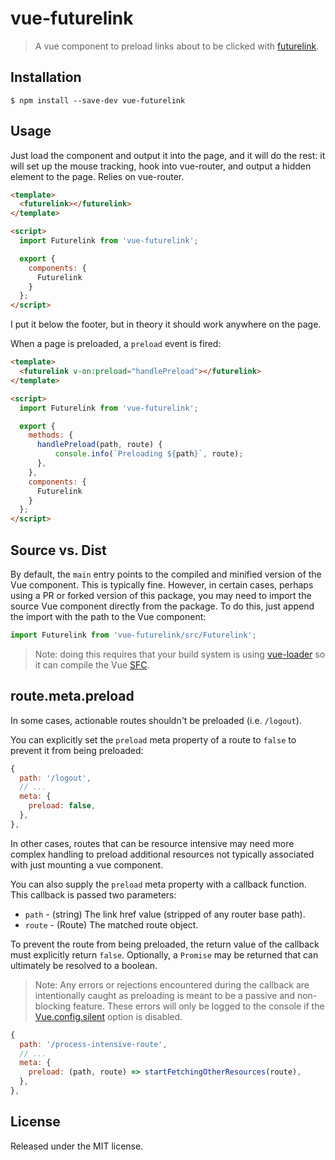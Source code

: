 # vue-futurelink

> A vue component to preload links about to be clicked with [futurelink].

## Installation

```
$ npm install --save-dev vue-futurelink
```

## Usage

Just load the component and output it into the page, and it will do the rest: it will set up the mouse tracking, hook into vue-router, and output a hidden element to the page. Relies on vue-router.

```html
<template>
  <futurelink></futurelink>
</template>

<script>
  import Futurelink from 'vue-futurelink';

  export {
    components: {
      Futurelink
    }
  };
</script>
```

I put it below the footer, but in theory it should work anywhere on the page.

When a page is preloaded, a `preload` event is fired:

```html
<template>
  <futurelink v-on:preload="handlePreload"></futurelink>
</template>

<script>
  import Futurelink from 'vue-futurelink';

  export {
    methods: {
      handlePreload(path, route) {
          console.info(`Preloading ${path}`, route);
      },
    },
    components: {
      Futurelink
    }
  };
</script>
```

## Source vs. Dist

By default, the `main` entry points to the compiled and minified version
of the Vue component. This is typically fine. However, in certain cases,
perhaps using a PR or forked version of this package, you may need to
import the source Vue component directly from the package. To do this,
just append the import with the path to the Vue component: 

```js
import Futurelink from 'vue-futurelink/src/Futurelink';
```

> Note: doing this requires that your build system is using
 [vue-loader](https://github.com/vuejs/vue-loader) so it can compile the
 Vue [SFC](https://github.com/vuejs/vue-loader/blob/master/docs/spec.md). 

## route.meta.preload

In some cases, actionable routes shouldn't be preloaded (i.e. `/logout`).

You can explicitly set the `preload` meta property of a route to
`false` to prevent it from being preloaded:

```js
{
  path: '/logout',
  // ...
  meta: {
    preload: false,
  },
},
```

In other cases, routes that can be resource intensive may need more
complex handling to preload additional resources not typically
associated with just mounting a vue component.

You can also supply the `preload` meta property with a callback
function. This callback is passed two parameters:

- `path` - (string) The link href value (stripped of any router base path).
- `route` - (Route) The matched route object.

To prevent the route from being preloaded, the return value of the
callback must explicitly return `false`. Optionally, a `Promise` may
be returned that can ultimately be resolved to a boolean.

> Note: Any errors or rejections encountered during the callback are intentionally
> caught as preloading is meant to be a passive and non-blocking feature.
> These errors will only be logged to the console if the
> [Vue.config.silent](https://vuejs.org/v2/api/#silent) option is disabled.

```js
{
  path: '/process-intensive-route',
  // ...
  meta: {
    preload: (path, route) => startFetchingOtherResources(route),
  },
},
```


## License

Released under the MIT license.

[futurelink]: https://github.com/SamKnows/futurelink
